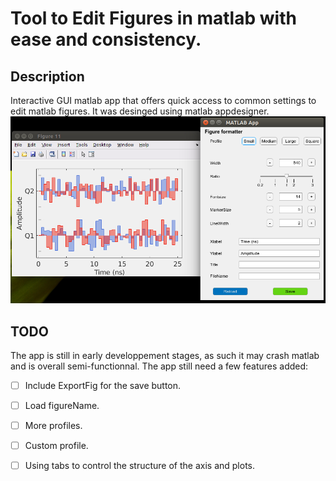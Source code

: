 # Tool to Edit Figures in matlab with ease and consistency.
## Description
Interactive GUI matlab app that offers quick access to common settings to edit matlab figures.
It was desinged using matlab appdesigner.
![alt text](https://github.com/wutMax/matlabFigureEditorTool/blob/main/screenshot.png)

## TODO
The app is still in early developpement stages, as such it may crash matlab and is overall semi-functionnal.
The app still need a few features added:

- [ ] Include ExportFig for the save button.
- [ ] Load figureName.
- [ ] More profiles.
- [ ] Custom profile.
- [ ] Using tabs to control the structure of the axis and plots.

